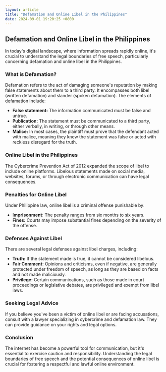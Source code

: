 ```yaml
---
layout: article
title: "Defamation and Online Libel in the Philippines"
date: 2024-09-01 19:20:25 +0800
---
```


<h2>Defamation and Online Libel in the Philippines</h2>
<p>In today's digital landscape, where information spreads rapidly online, it's crucial to understand the legal boundaries of free speech, particularly concerning defamation and online libel in the Philippines.</p>
<h3>What is Defamation?</h3>
<p>Defamation refers to the act of damaging someone's reputation by making false statements about them to a third party. It encompasses both libel (written defamation) and slander (spoken defamation).  The elements of defamation include:</p>
<ul>
<li><strong>False statement:</strong>  The information communicated must be false and untrue.</li>
<li><strong>Publication:</strong>  The statement must be communicated to a third party, either verbally, in writing, or through other means.</li>
<li><strong>Malice:</strong>  In most cases, the plaintiff must prove that the defendant acted with malice, meaning they knew the statement was false or acted with reckless disregard for the truth.</li>
</ul>
<h3>Online Libel in the Philippines</h3>
<p>The Cybercrime Prevention Act of 2012 expanded the scope of libel to include online platforms.  Libelous statements made on social media, websites, forums, or through electronic communication can have legal consequences.</p>
<h3>Penalties for Online Libel</h3>
<p>Under Philippine law, online libel is a criminal offense punishable by:</p>
<ul>
<li><strong>Imprisonment:</strong>  The penalty ranges from six months to six years.</li>
<li><strong>Fines:</strong>  Courts may impose substantial fines depending on the severity of the offense.</li>
</ul>
<h3>Defenses Against Libel</h3>
<p>There are several legal defenses against libel charges, including:</p>
<ul>
<li><strong>Truth:</strong>  If the statement made is true, it cannot be considered libelous.</li>
<li><strong>Fair Comment:</strong>  Opinions and criticisms, even if negative, are generally protected under freedom of speech, as long as they are based on facts and not made maliciously.</li>
<li><strong>Privilege:</strong>  Certain communications, such as those made in court proceedings or legislative debates, are privileged and exempt from libel laws.</li>
</ul>
<h3>Seeking Legal Advice</h3>
<p>If you believe you've been a victim of online libel or are facing accusations, consult with a lawyer specializing in cybercrime and defamation law. They can provide guidance on your rights and legal options.</p>
<h3>Conclusion</h3>
<p>The internet has become a powerful tool for communication, but it's essential to exercise caution and responsibility.  Understanding the legal boundaries of free speech and the potential consequences of online libel is crucial for fostering a respectful and lawful online environment.</p>